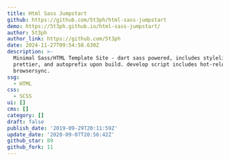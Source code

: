 ```yaml
---
title: Html Sass Jumpstart
github: https://github.com/5t3ph/html-sass-jumpstart
demo: https://5t3ph.github.io/html-sass-jumpstart/
author: 5t3ph
author_link: https://github.com/5t3ph
date: 2024-11-27T09:54:58.630Z
description: >-
  Minimal Sass/HTML Template Site - dart sass powered, includes stylelint and
  prettier, and autoprefix upon build. develop script includes hot-reload via
  browsersync.
ssg:
  - HTML
css:
  - SCSS
ui: []
cms: []
category: []
draft: false
publish_date: '2019-09-29T20:11:59Z'
update_date: '2020-09-07T20:56:42Z'
github_star: 89
github_fork: 11
---
```

